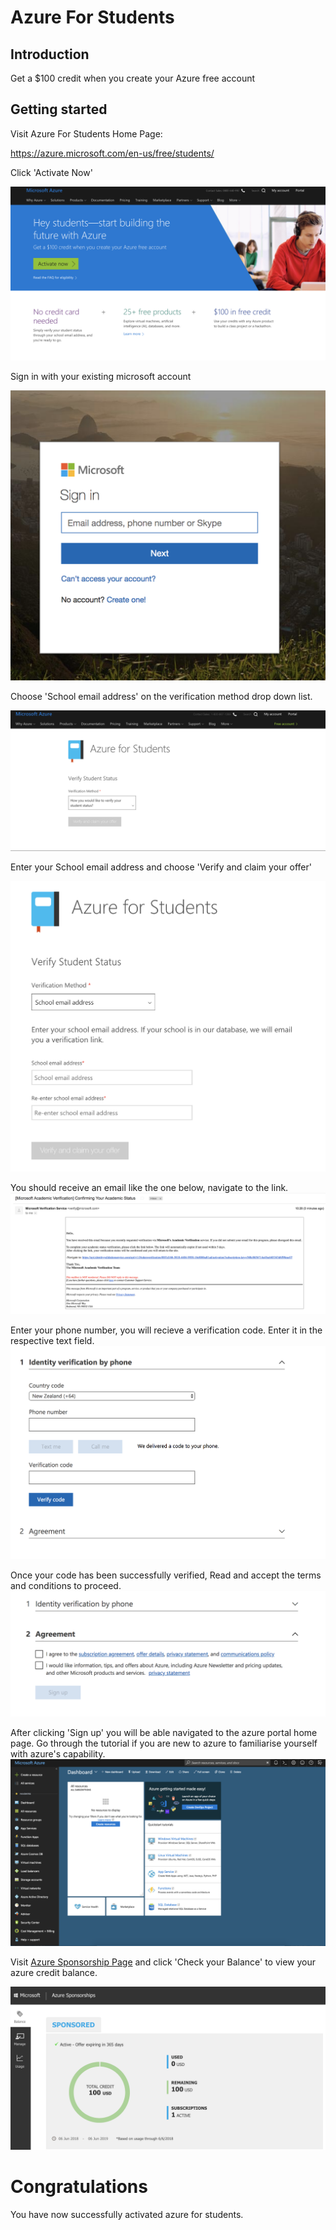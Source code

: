# Azure For Students
## Introduction

Get a $100 credit when you create your Azure free account

## Getting started

Visit Azure For Students Home Page: 

https://azure.microsoft.com/en-us/free/students/

Click 'Activate Now'

![azure-home-page](img/azure-home-page.png)

Sign in with your existing microsoft account

![email-sign-in](img/email-sign-in.png)

Choose 'School email address' on the verification method drop down list.  

![verify-student-status](img/verification-options.png)

Enter your School email address and choose 'Verify and claim your offer'

![enter-and-verify](img/enter-and-verify.png)

You should receive an email like the one below, navigate to the link. 
![email-verification](img/email-verification.png)

Enter your phone number, you will recieve a verification code. Enter it in the respective text field. 
![phone-verification](img/phone-authentication.png)

Once your code has been successfully verified, Read and accept the terms and conditions to proceed. 
![terms-and-conditions-agreement](img/terms-and-conditions-agreement.png)
 
After clicking 'Sign up' you will be able navigated to the azure portal home page. Go through the tutorial if you are new to azure to familiarise yourself with azure's capability. 
![portal-home-page](img/portal-home-page.png)

Visit [Azure Sponsorship Page](http://www.microsoftazuresponsorships.com) and click 'Check your Balance' to view your azure credit balance. 

![your-credit](img/your-credit.png)

# Congratulations

You have now successfully activated azure for students. 


















